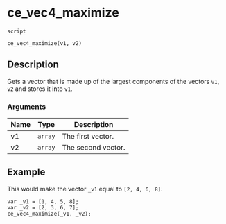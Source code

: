 # ce_vec4_maximize
`script`
```gml
ce_vec4_maximize(v1, v2)
```

## Description
Gets a vector that is made up of the largest components of the
 vectors `v1`, `v2` and stores it into `v1`.

### Arguments
| Name | Type | Description |
| ---- | ---- | ----------- |
| v1 | `array` | The first vector. |
| v2 | `array` | The second vector. |

## Example
This would make the vector `_v1` equal to `[2, 4, 6, 8]`.
```gml
var _v1 = [1, 4, 5, 8];
var _v2 = [2, 3, 6, 7];
ce_vec4_maximize(_v1, _v2);
```